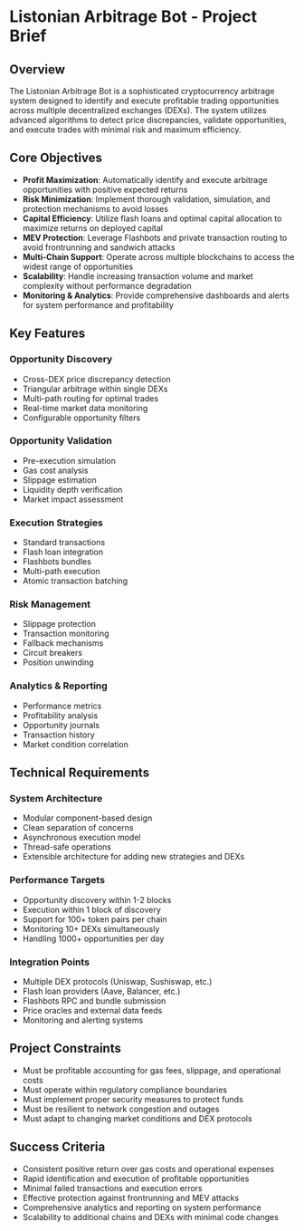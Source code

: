 # Listonian Arbitrage Bot - Project Brief

## Overview

The Listonian Arbitrage Bot is a sophisticated cryptocurrency arbitrage system designed to identify and execute profitable trading opportunities across multiple decentralized exchanges (DEXs). The system utilizes advanced algorithms to detect price discrepancies, validate opportunities, and execute trades with minimal risk and maximum efficiency.

## Core Objectives

- **Profit Maximization**: Automatically identify and execute arbitrage opportunities with positive expected returns
- **Risk Minimization**: Implement thorough validation, simulation, and protection mechanisms to avoid losses
- **Capital Efficiency**: Utilize flash loans and optimal capital allocation to maximize returns on deployed capital
- **MEV Protection**: Leverage Flashbots and private transaction routing to avoid frontrunning and sandwich attacks
- **Multi-Chain Support**: Operate across multiple blockchains to access the widest range of opportunities
- **Scalability**: Handle increasing transaction volume and market complexity without performance degradation
- **Monitoring & Analytics**: Provide comprehensive dashboards and alerts for system performance and profitability

## Key Features

### Opportunity Discovery
- Cross-DEX price discrepancy detection
- Triangular arbitrage within single DEXs
- Multi-path routing for optimal trades
- Real-time market data monitoring
- Configurable opportunity filters

### Opportunity Validation
- Pre-execution simulation
- Gas cost analysis
- Slippage estimation
- Liquidity depth verification
- Market impact assessment

### Execution Strategies
- Standard transactions
- Flash loan integration
- Flashbots bundles
- Multi-path execution
- Atomic transaction batching

### Risk Management
- Slippage protection
- Transaction monitoring
- Fallback mechanisms
- Circuit breakers
- Position unwinding

### Analytics & Reporting
- Performance metrics
- Profitability analysis
- Opportunity journals
- Transaction history
- Market condition correlation

## Technical Requirements

### System Architecture
- Modular component-based design
- Clean separation of concerns
- Asynchronous execution model
- Thread-safe operations
- Extensible architecture for adding new strategies and DEXs

### Performance Targets
- Opportunity discovery within 1-2 blocks
- Execution within 1 block of discovery
- Support for 100+ token pairs per chain
- Monitoring 10+ DEXs simultaneously
- Handling 1000+ opportunities per day

### Integration Points
- Multiple DEX protocols (Uniswap, Sushiswap, etc.)
- Flash loan providers (Aave, Balancer, etc.)
- Flashbots RPC and bundle submission
- Price oracles and external data feeds
- Monitoring and alerting systems

## Project Constraints

- Must be profitable accounting for gas fees, slippage, and operational costs
- Must operate within regulatory compliance boundaries
- Must implement proper security measures to protect funds
- Must be resilient to network congestion and outages
- Must adapt to changing market conditions and DEX protocols

## Success Criteria

- Consistent positive return over gas costs and operational expenses
- Rapid identification and execution of profitable opportunities
- Minimal failed transactions and execution errors
- Effective protection against frontrunning and MEV attacks
- Comprehensive analytics and reporting on system performance
- Scalability to additional chains and DEXs with minimal code changes